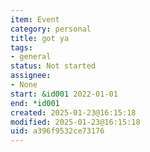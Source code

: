 ```yaml
---
item: Event
category: personal
title: got ya
tags:
- general
status: Not started
assignee:
- None
start: &id001 2022-01-01
end: *id001
created: 2025-01-23@16:15:18
modified: 2025-01-23@16:15:18
uid: a396f9532ce73176
---
```


